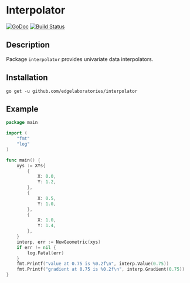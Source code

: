 # Interpolator

[![GoDoc](https://godoc.org/github.com/edgelaboratories/interpolator?status.png)](http://godoc.org/github.com/edgelaboratories/interpolator)
[![Build Status](https://api.travis-ci.org/edgelaboratories/interpolator.svg?branch=master)](https://travis-ci.org/edgelaboratories/interpolator)

## Description

Package `interpolator` provides univariate data interpolators.

## Installation

    go get -u github.com/edgelaboratories/interpolator

## Example

```go
package main

import (
	"fmt"
	"log"
)

func main() {
	xys := XYs{
		{
			X: 0.0,
			Y: 1.2,
		},
		{
			X: 0.5,
			Y: 1.0,
		},
		{
			X: 1.0,
			Y: 1.4,
		},
	}
	interp, err := NewGeometric(xys)
	if err != nil {
		log.Fatal(err)
	}
	fmt.Printf("value at 0.75 is %0.2f\n", interp.Value(0.75))
	fmt.Printf("gradient at 0.75 is %0.2f\n", interp.Gradient(0.75))
}
```